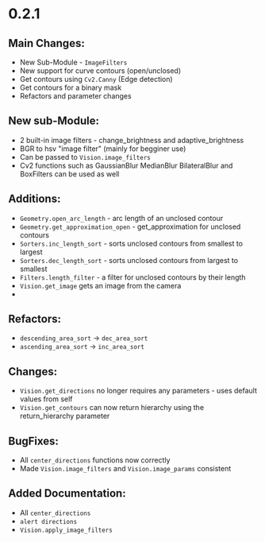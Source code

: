 # 0.2.1

## Main Changes:
 - New Sub-Module - `ImageFilters`
 - New support for curve contours (open/unclosed)
 - Get contours using `Cv2.Canny` (Edge detection)
 - Get contours for a binary mask
 - Refactors and parameter changes
 
## New sub-Module:
- 2 built-in image filters - change_brightness and adaptive_brightness
- BGR to hsv "image filter" (mainly for begginer use)
- Can be passed to `Vision.image_filters` 
- Cv2 functions such as GaussianBlur MedianBlur BilateralBlur and BoxFilters can be used as well

## Additions:
- `Geometry.open_arc_length` - arc length of an unclosed contour
- `Geometry.get_approximation_open` - get_approximation for unclosed contours
- `Sorters.inc_length_sort` - sorts unclosed contours from smallest to largest
- `Sorters.dec_length_sort` - sorts unclosed contours from largest to smallest
- `Filters.length_filter` - a filter for unclosed contours by their length
- `Vision.get_image` gets an image from the camera
- 

## Refactors:
 - `descending_area_sort` -> `dec_area_sort`
 - `ascending_area_sort` -> `inc_area_sort`

## Changes:
 - `Vision.get_directions` no longer requires any parameters - uses default values from self
 - `Vision.get_contours` can now return hierarchy using the return_hierarchy parameter

## BugFixes:
 - All `center_directions` functions now correctly
 - Made `Vision.image_filters` and `Vision.image_params` consistent

## Added Documentation:
 - All `center_directions`
 - `alert directions`
 - `Vision.apply_image_filters`
 
 
